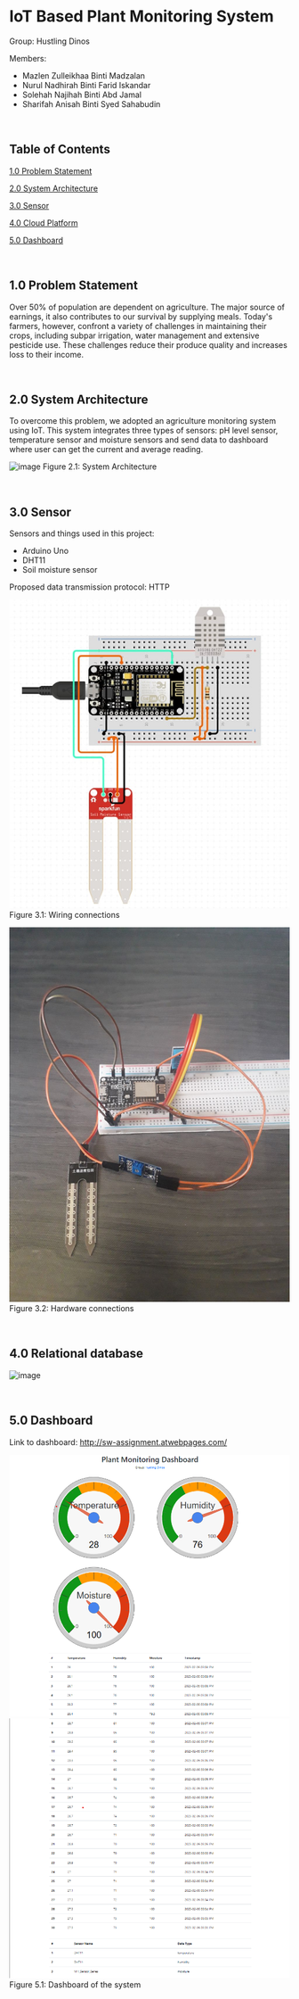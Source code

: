 # IoT Based Plant Monitoring System

Group: Hustling Dinos

Members:
-  Mazlen Zulleikhaa Binti Madzalan
- Nurul Nadhirah Binti Farid Iskandar
- Solehah Najihah Binti Abd Jamal
- Sharifah Anisah Binti Syed Sahabudin

<br>

## Table of Contents

[1.0 Problem Statement](#10-problem-statement)
      
[2.0 System Architecture](#20-system-architecture)

[3.0 Sensor](#30-sensor)

[4.0 Cloud Platform](#40-cloud-platform)

[5.0 Dashboard](#50-dashboard)

<br>

## 1.0 Problem Statement 

Over 50% of population are dependent on agriculture. The major source of earnings, it also contributes to our survival by supplying meals. Today's farmers, however, confront a variety of challenges in maintaining their crops, including subpar irrigation, water management and extensive pesticide use. These challenges reduce their produce quality and increases loss to their income.

<br>

## 2.0 System Architecture

To overcome this problem, we adopted an agriculture monitoring system using IoT.  This system integrates three types of sensors: pH level sensor, temperature sensor and moisture sensors and send data to dashboard where user can get the current and average reading. 

![image](https://user-images.githubusercontent.com/100333611/222049085-88574ee0-996d-439d-87c4-af052d111311.png)
Figure 2.1: System Architecture

<br>

## 3.0 Sensor
Sensors and things used in this project:
- Arduino Uno
- DHT11
- Soil moisture sensor

Proposed data transmission protocol: HTTP

![](sensor2.jpg)
Figure 3.1: Wiring connections

![](sensor1.jpg)
Figure 3.2: Hardware connections

<br>

## 4.0 Relational database

![image](https://user-images.githubusercontent.com/100333611/222044593-2b6d754e-7b6c-4ac0-bdd0-d7919a32f73b.png)

<br>

## 5.0 Dashboard

Link to dashboard: http://sw-assignment.atwebpages.com/

![](dashboard.png)
![](contdashboard.png)
Figure 5.1: Dashboard of the system
